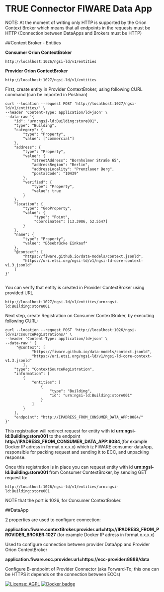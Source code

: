 # TRUE Connector FIWARE Data App

NOTE: At the moment of writing only HTTP is supported by the Orion Context Broker which means that all endpoints in the requests must be HTTP (Connection between DataApps and Brokers must be HTTP)

##Context Broker - Entities


**Consumer Orion ContextBroker**

```
http://localhost:1026/ngsi-ld/v1/entities
```

**Provider Orion ContextBroker**

```
http://localhost:1027/ngsi-ld/v1/entities
```

First, create entity in Provider ContextBroker, using following CURL command (can be imported in Postman)

```
curl --location --request POST 'http://localhost:1027/ngsi-ld/v1/entities/' \
--header 'Content-Type: application/ld+json' \
--data-raw '{
    "id": "urn:ngsi-ld:Building:store001",
    "type": "Building",
    "category": {
    	"type": "Property",
        "value": ["commercial"]
    },
    "address": {
        "type": "Property",
        "value": {
            "streetAddress": "Bornholmer Straße 65",
            "addressRegion": "Berlin",
            "addressLocality": "Prenzlauer Berg",
            "postalCode": "10439"
        },
        "verified": {
			"type": "Property",
			"value": true
		}
    },
    "location": {
        "type": "GeoProperty",
        "value": {
             "type": "Point",
             "coordinates": [13.3986, 52.5547]
        }
    },
    "name": {
        "type": "Property",
        "value": "Bösebrücke Einkauf"
    },
    "@context": [
        "https://fiware.github.io/data-models/context.jsonld",
        "https://uri.etsi.org/ngsi-ld/v1/ngsi-ld-core-context-v1.3.jsonld"
    ]
}'


```

You can verify that entity is created in Provider ContextBroker using provided URL 

```
http://localhost:1027/ngsi-ld/v1/entities/urn:ngsi-ld:Building:store001

```

Next step, create Registration on Consumer ContextBroker, by executing following CURL:

```
curl --location --request POST 'http://localhost:1026/ngsi-ld/v1/csourceRegistrations/' \
--header 'Content-Type: application/ld+json' \
--data-raw ' {
     "@context": [
			"https://fiware.github.io/data-models/context.jsonld",
			"https://uri.etsi.org/ngsi-ld/v1/ngsi-ld-core-context-v1.3.jsonld"
		],
    "type": "ContextSourceRegistration",
    "information": [
        {
            "entities": [
                {
                    "type": "Building",
                    "id": "urn:ngsi-ld:Building:store001"
                }
            ]
        }
    ],
    "endpoint": "http://IPADRESS_FROM_CONSUMER_DATA_APP:8084/"
}'

```

This registration will redirect request for entity with id **urn:ngsi-ld:Building:store001** to the endpoint **http://IPADRESS_FROM_CONSUMER_DATA_APP:8084**,(for example Docker IP adress in format x.x.x.x) which iz FIWARE consumer dataApp, responsible for packing request and sending it to ECC, and unpacking response.

Once this registration is in place you can request entity with id **urn:ngsi-ld:Building:store001** from Consumer ContextBroker, by sending GET request to:

```
http://localhost:1026/ngsi-ld/v1/entities/urn:ngsi-ld:Building:store001

```

NOTE that the port is 1026, for Consumer ContextBroker.


##DataApp

2 properties are used to configure connection:

**application.fiware.contextBroker.provider.url=http://IPADRESS_FROM_PROVIDER_BROKER:1027** (for example Docker IP adress in format x.x.x.x)

Used to configure connection between provider DataApp and Provider Orion ContextBroker

**application.fiware.ecc.provider.url=https://ecc-provider:8889/data**

Configure B-endpoint of Provider Connector (aka Forward-To; this one can be HTTPS it depends on the connection between ECCs)



[![License: AGPL](https://img.shields.io/github/license/Engineering-Research-and-Development/true-connector-fiware_data_app.svg)](https://opensource.org/licenses/AGPL-3.0)
[![Docker badge](https://img.shields.io/docker/pulls/rdlabengpa/true-connector-fiware_data_app.svg)](https://hub.docker.com/r/rdlabengpa/true-connector-fiware_data_app)
<br/>

